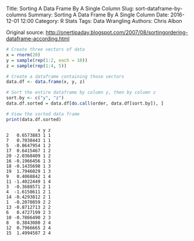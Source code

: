 Title: Sorting A Data Frame By A Single Column
Slug: sort-dataframe-by-columns
Summary: Sorting A Data Frame By A Single Column
Date: 2016-12-01 12:00
Category: R Stats
Tags: Data Wrangling
Authors: Chris Albon


Original source: http://onertipaday.blogspot.com/2007/08/sortingordering-dataframe-according.html


```R
# Create three vectors of data
x = rnorm(20)
y = sample(rep(1:2, each = 10))
z = sample(rep(1:4, 5))
```


```R
# Create a dataframe containing those vectors
data.df <- data.frame(x, y, z)
```


```R
# Sort the entire dataframe by column y, then by column z
sort.by <- c("y", "z")
data.df.sorted = data.df[do.call(order, data.df[sort.by]), ]
```


```R
# View the sorted data frame
print(data.df.sorted)
```

                x y z
    2   0.6573883 1 1
    7   0.7038443 1 1
    5  -0.8647954 1 2
    17  0.6415467 1 2
    20 -2.0368409 1 2
    16 -0.1966456 1 3
    18 -0.1435698 1 3
    19  1.7946029 1 3
    9   0.4068842 1 4
    11 -1.4022449 1 4
    3  -0.3688571 2 1
    4  -1.6158611 2 1
    14 -0.4293812 2 1
    1  -0.2070859 2 2
    13 -0.8712713 2 2
    6   0.4727199 2 3
    10 -0.7866490 2 3
    8   0.3843080 2 4
    12  0.7966665 2 4
    15  1.4994587 2 4
